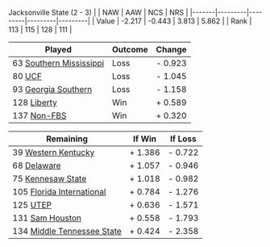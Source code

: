 Jacksonville State (2 - 3)
|       |   NAW   |   AAW   |   NCS   |   NRS   |
|-------|---------|---------|---------|---------|
| Value |  -2.217 |  -0.443 |   3.813 |   5.862 |
| Rank  |     113 |     115 |     128 |     111 |

| Played                    | Outcome    |  Change  |
|---------------------------|------------|----------|
|  63 [Southern Mississippi  ](SouthernMississippi.md)| Loss       | -  0.923 |
|  80 [UCF                   ](UCF.md)| Loss       | -  1.045 |
|  93 [Georgia Southern      ](GeorgiaSouthern.md)| Loss       | -  1.158 |
| 128 [Liberty               ](Liberty.md)| Win        | +  0.589 |
| 137 [Non-FBS               ](NonFBS.md)| Win        | +  0.320 |

| Remaining                 |  If Win  |  If Loss |
|---------------------------|----------|----------|
|  39 [Western Kentucky      ](WesternKentucky.md)| +  1.386 | -  0.722 |
|  68 [Delaware              ](Delaware.md)| +  1.057 | -  0.946 |
|  75 [Kennesaw State        ](KennesawState.md)| +  1.018 | -  0.982 |
| 105 [Florida International ](FloridaInternational.md)| +  0.784 | -  1.276 |
| 125 [UTEP                  ](UTEP.md)| +  0.636 | -  1.571 |
| 131 [Sam Houston           ](SamHouston.md)| +  0.558 | -  1.793 |
| 134 [Middle Tennessee State](MiddleTennesseeState.md)| +  0.424 | -  2.358 |

